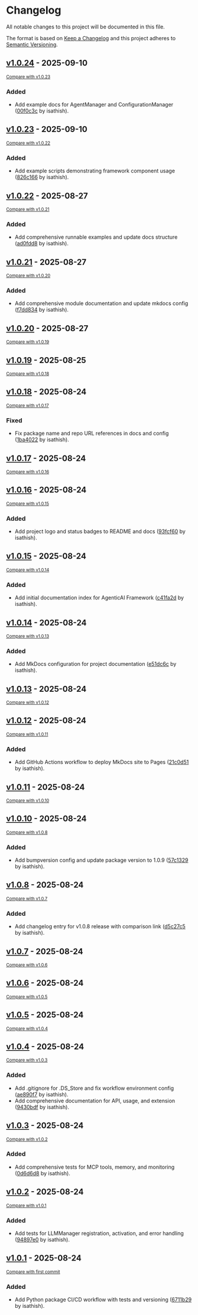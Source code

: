 # Changelog

All notable changes to this project will be documented in this file.

The format is based on [Keep a Changelog](http://keepachangelog.com/en/1.0.0/)
and this project adheres to [Semantic Versioning](http://semver.org/spec/v2.0.0.html).

<!-- insertion marker -->
## [v1.0.24](https://github.com/isathish/agenticaiframework/releases/tag/v1.0.24) - 2025-09-10

<small>[Compare with v1.0.23](https://github.com/isathish/agenticaiframework/compare/v1.0.23...v1.0.24)</small>

### Added

- Add example docs for AgentManager and ConfigurationManager ([00f0c3c](https://github.com/isathish/agenticaiframework/commit/00f0c3c1abee6a9de1c971797aea64afedf85415) by isathish).

## [v1.0.23](https://github.com/isathish/agenticaiframework/releases/tag/v1.0.23) - 2025-09-10

<small>[Compare with v1.0.22](https://github.com/isathish/agenticaiframework/compare/v1.0.22...v1.0.23)</small>

### Added

- Add example scripts demonstrating framework component usage ([826c166](https://github.com/isathish/agenticaiframework/commit/826c166147a6b45111e7323dea728bb9435c2b9c) by isathish).

## [v1.0.22](https://github.com/isathish/agenticaiframework/releases/tag/v1.0.22) - 2025-08-27

<small>[Compare with v1.0.21](https://github.com/isathish/agenticaiframework/compare/v1.0.21...v1.0.22)</small>

### Added

- Add comprehensive runnable examples and update docs structure ([ad0fdd8](https://github.com/isathish/agenticaiframework/commit/ad0fdd8eed7326a94803f6c7d81f9093a17f694d) by isathish).

## [v1.0.21](https://github.com/isathish/agenticaiframework/releases/tag/v1.0.21) - 2025-08-27

<small>[Compare with v1.0.20](https://github.com/isathish/agenticaiframework/compare/v1.0.20...v1.0.21)</small>

### Added

- Add comprehensive module documentation and update mkdocs config ([f7dd834](https://github.com/isathish/agenticaiframework/commit/f7dd834cda984e24eb930839958172cb8b8a6149) by isathish).

## [v1.0.20](https://github.com/isathish/agenticaiframework/releases/tag/v1.0.20) - 2025-08-27

<small>[Compare with v1.0.19](https://github.com/isathish/agenticaiframework/compare/v1.0.19...v1.0.20)</small>

## [v1.0.19](https://github.com/isathish/agenticaiframework/releases/tag/v1.0.19) - 2025-08-25

<small>[Compare with v1.0.18](https://github.com/isathish/agenticaiframework/compare/v1.0.18...v1.0.19)</small>

## [v1.0.18](https://github.com/isathish/agenticaiframework/releases/tag/v1.0.18) - 2025-08-24

<small>[Compare with v1.0.17](https://github.com/isathish/agenticaiframework/compare/v1.0.17...v1.0.18)</small>

### Fixed

- Fix package name and repo URL references in docs and config ([1ba4022](https://github.com/isathish/agenticaiframework/commit/1ba40229eb30270e5bc0bac9018447f5977f2400) by isathish).

## [v1.0.17](https://github.com/isathish/agenticaiframework/releases/tag/v1.0.17) - 2025-08-24

<small>[Compare with v1.0.16](https://github.com/isathish/agenticaiframework/compare/v1.0.16...v1.0.17)</small>

## [v1.0.16](https://github.com/isathish/agenticaiframework/releases/tag/v1.0.16) - 2025-08-24

<small>[Compare with v1.0.15](https://github.com/isathish/agenticaiframework/compare/v1.0.15...v1.0.16)</small>

### Added

- Add project logo and status badges to README and docs ([93fcf60](https://github.com/isathish/agenticaiframework/commit/93fcf60502e0ac3f9d02c28c26b23da883a548f2) by isathish).

## [v1.0.15](https://github.com/isathish/agenticaiframework/releases/tag/v1.0.15) - 2025-08-24

<small>[Compare with v1.0.14](https://github.com/isathish/agenticaiframework/compare/v1.0.14...v1.0.15)</small>

### Added

- Add initial documentation index for AgenticAI Framework ([c41fa2d](https://github.com/isathish/agenticaiframework/commit/c41fa2d306f537332b0f42b15abdde44c83e83be) by isathish).

## [v1.0.14](https://github.com/isathish/agenticaiframework/releases/tag/v1.0.14) - 2025-08-24

<small>[Compare with v1.0.13](https://github.com/isathish/agenticaiframework/compare/v1.0.13...v1.0.14)</small>

### Added

- Add MkDocs configuration for project documentation ([e51dc6c](https://github.com/isathish/agenticaiframework/commit/e51dc6c5069832f08f4fb02f8f32b39d5ccf71f3) by isathish).

## [v1.0.13](https://github.com/isathish/agenticaiframework/releases/tag/v1.0.13) - 2025-08-24

<small>[Compare with v1.0.12](https://github.com/isathish/agenticaiframework/compare/v1.0.12...v1.0.13)</small>

## [v1.0.12](https://github.com/isathish/agenticaiframework/releases/tag/v1.0.12) - 2025-08-24

<small>[Compare with v1.0.11](https://github.com/isathish/agenticaiframework/compare/v1.0.11...v1.0.12)</small>

### Added

- Add GitHub Actions workflow to deploy MkDocs site to Pages ([21c0d51](https://github.com/isathish/agenticaiframework/commit/21c0d516f0b3834d612e237b2e17afefa7a551d0) by isathish).

## [v1.0.11](https://github.com/isathish/agenticaiframework/releases/tag/v1.0.11) - 2025-08-24

<small>[Compare with v1.0.10](https://github.com/isathish/agenticaiframework/compare/v1.0.10...v1.0.11)</small>

## [v1.0.10](https://github.com/isathish/agenticaiframework/releases/tag/v1.0.10) - 2025-08-24

<small>[Compare with v1.0.8](https://github.com/isathish/agenticaiframework/compare/v1.0.8...v1.0.10)</small>

### Added

- Add bumpversion config and update package version to 1.0.9 ([57c1329](https://github.com/isathish/agenticaiframework/commit/57c13298efeecad166ce373b0bd0ce2eff063bef) by isathish).

## [v1.0.8](https://github.com/isathish/agenticaiframework/releases/tag/v1.0.8) - 2025-08-24

<small>[Compare with v1.0.7](https://github.com/isathish/agenticaiframework/compare/v1.0.7...v1.0.8)</small>

### Added

- Add changelog entry for v1.0.8 release with comparison link ([d5c27c5](https://github.com/isathish/agenticaiframework/commit/d5c27c580081c55a3560dfd0c871c549814af412) by isathish).

## [v1.0.7](https://github.com/isathish/agenticaiframework/releases/tag/v1.0.7) - 2025-08-24

<small>[Compare with v1.0.6](https://github.com/isathish/agenticaiframework/compare/v1.0.6...v1.0.7)</small>

## [v1.0.6](https://github.com/isathish/agenticaiframework/releases/tag/v1.0.6) - 2025-08-24

<small>[Compare with v1.0.5](https://github.com/isathish/agenticaiframework/compare/v1.0.5...v1.0.6)</small>

## [v1.0.5](https://github.com/isathish/agenticaiframework/releases/tag/v1.0.5) - 2025-08-24

<small>[Compare with v1.0.4](https://github.com/isathish/agenticaiframework/compare/v1.0.4...v1.0.5)</small>

## [v1.0.4](https://github.com/isathish/agenticaiframework/releases/tag/v1.0.4) - 2025-08-24

<small>[Compare with v1.0.3](https://github.com/isathish/agenticaiframework/compare/v1.0.3...v1.0.4)</small>

### Added

- Add .gitignore for .DS_Store and fix workflow environment config ([ae890f7](https://github.com/isathish/agenticaiframework/commit/ae890f72d15a21c547a65bb472446e86be86bbb6) by isathish).
- Add comprehensive documentation for API, usage, and extension ([9430bdf](https://github.com/isathish/agenticaiframework/commit/9430bdf8a113fe3d8538c02c0c86be90475ffbdf) by isathish).

## [v1.0.3](https://github.com/isathish/agenticaiframework/releases/tag/v1.0.3) - 2025-08-24

<small>[Compare with v1.0.2](https://github.com/isathish/agenticaiframework/compare/v1.0.2...v1.0.3)</small>

### Added

- Add comprehensive tests for MCP tools, memory, and monitoring ([0d6d6d8](https://github.com/isathish/agenticaiframework/commit/0d6d6d8bc37d9af69252b5d415af6afa24040559) by isathish).

## [v1.0.2](https://github.com/isathish/agenticaiframework/releases/tag/v1.0.2) - 2025-08-24

<small>[Compare with v1.0.1](https://github.com/isathish/agenticaiframework/compare/v1.0.1...v1.0.2)</small>

### Added

- Add tests for LLMManager registration, activation, and error handling ([94897e0](https://github.com/isathish/agenticaiframework/commit/94897e0d46d8f62ef0b36133a80614022c41d349) by isathish).

## [v1.0.1](https://github.com/isathish/agenticaiframework/releases/tag/v1.0.1) - 2025-08-24

<small>[Compare with first commit](https://github.com/isathish/agenticaiframework/compare/1fa86b2572073d291d09f564e315874a033a42b9...v1.0.1)</small>

### Added

- Add Python package CI/CD workflow with tests and versioning ([6711b29](https://github.com/isathish/agenticaiframework/commit/6711b2956af70b7c7e813d1f033a744b70f5732b) by isathish).

